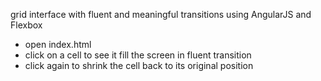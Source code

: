 grid interface with fluent and meaningful transitions using AngularJS and Flexbox

- open index.html
- click on a cell to see it fill the screen in fluent transition
- click again to shrink the cell back to its original position
